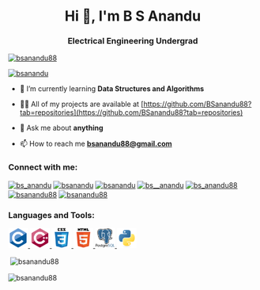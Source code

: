 <h1 align="center">Hi 👋, I'm B S Anandu</h1>
<h3 align="center">Electrical Engineering Undergrad</h3>

<p align="left"> <a href="https://github.com/ryo-ma/github-profile-trophy"><img src="https://github-profile-trophy.vercel.app/?username=bsanandu88" alt="bsanandu88" /></a> </p>

<p align="left"> <a href="https://twitter.com/bsanandu" target="blank"><img src="https://img.shields.io/twitter/follow/bsanandu?logo=twitter&style=for-the-badge" alt="bsanandu" /></a> </p>

- 🌱 I’m currently learning **Data Structures and Algorithms**

- 👨‍💻 All of my projects are available at [https://github.com/BSanandu88?tab=repositories](https://github.com/BSanandu88?tab=repositories)

- 💬 Ask me about **anything**

- 📫 How to reach me **bsanandu88@gmail.com**

<h3 align="left">Connect with me:</h3>
<p align="left">
<a href="https://codepen.io/bs_anandu" target="blank"><img align="center" src="https://raw.githubusercontent.com/rahuldkjain/github-profile-readme-generator/master/src/images/icons/Social/codepen.svg" alt="bs_anandu" height="30" width="40" /></a>
<a href="https://twitter.com/bsanandu" target="blank"><img align="center" src="https://raw.githubusercontent.com/rahuldkjain/github-profile-readme-generator/master/src/images/icons/Social/twitter.svg" alt="bsanandu" height="30" width="40" /></a>
<a href="https://linkedin.com/in/bsanandu" target="blank"><img align="center" src="https://raw.githubusercontent.com/rahuldkjain/github-profile-readme-generator/master/src/images/icons/Social/linked-in-alt.svg" alt="bsanandu" height="30" width="40" /></a>
<a href="https://instagram.com/bs__anandu" target="blank"><img align="center" src="https://raw.githubusercontent.com/rahuldkjain/github-profile-readme-generator/master/src/images/icons/Social/instagram.svg" alt="bs__anandu" height="30" width="40" /></a>
<a href="https://www.codechef.com/users/bs_anandu88" target="blank"><img align="center" src="https://cdn.jsdelivr.net/npm/simple-icons@3.1.0/icons/codechef.svg" alt="bs_anandu88" height="30" width="40" /></a>
<a href="https://codeforces.com/profile/bsanandu88" target="blank"><img align="center" src="https://raw.githubusercontent.com/rahuldkjain/github-profile-readme-generator/master/src/images/icons/Social/codeforces.svg" alt="bsanandu88" height="30" width="40" /></a>
<a href="https://www.leetcode.com/bsanandu88" target="blank"><img align="center" src="https://raw.githubusercontent.com/rahuldkjain/github-profile-readme-generator/master/src/images/icons/Social/leet-code.svg" alt="bsanandu88" height="30" width="40" /></a>
</p>

<h3 align="left">Languages and Tools:</h3>
<p align="left"> <a href="https://www.cprogramming.com/" target="_blank" rel="noreferrer"> <img src="https://raw.githubusercontent.com/devicons/devicon/master/icons/c/c-original.svg" alt="c" width="40" height="40"/> </a> <a href="https://www.w3schools.com/cpp/" target="_blank" rel="noreferrer"> <img src="https://raw.githubusercontent.com/devicons/devicon/master/icons/cplusplus/cplusplus-original.svg" alt="cplusplus" width="40" height="40"/> </a> <a href="https://www.w3schools.com/css/" target="_blank" rel="noreferrer"> <img src="https://raw.githubusercontent.com/devicons/devicon/master/icons/css3/css3-original-wordmark.svg" alt="css3" width="40" height="40"/> </a> <a href="https://www.w3.org/html/" target="_blank" rel="noreferrer"> <img src="https://raw.githubusercontent.com/devicons/devicon/master/icons/html5/html5-original-wordmark.svg" alt="html5" width="40" height="40"/> </a> <a href="https://www.postgresql.org" target="_blank" rel="noreferrer"> <img src="https://raw.githubusercontent.com/devicons/devicon/master/icons/postgresql/postgresql-original-wordmark.svg" alt="postgresql" width="40" height="40"/> </a> <a href="https://www.python.org" target="_blank" rel="noreferrer"> <img src="https://raw.githubusercontent.com/devicons/devicon/master/icons/python/python-original.svg" alt="python" width="40" height="40"/> </a> </p>

<p>&nbsp;<img align="center" src="https://github-readme-stats.vercel.app/api?username=bsanandu88&show_icons=true&locale=en" alt="bsanandu88" /></p>

<p><img align="center" src="https://github-readme-streak-stats.herokuapp.com/?user=bsanandu88&" alt="bsanandu88" /></p>
